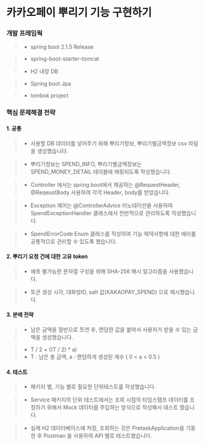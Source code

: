 카카오페이 뿌리기 기능 구현하기
=============================


### 개발 프레임웍
> - spring boot 2.1.5 Release

> - spring-boot-starter-tomcat

> - H2 내장 DB

> - Spring boot Jpa

> - lombok project


### 핵심 문제해결 전략


#### 1. 공통

> - 사용할 DB 데이터를 넣어주기 위해 뿌리기정보, 뿌리기별금액정보 csv 파일을 생성했습니다.

> - 뿌리기정보는 SPEND_INFO, 뿌리기별금액정보는 SPEND_MONEY_DETAIL 테이블에 매핑되도록 작성했습니다.

> - Controller 에서는 spring boot에서 제공하는 @RequestHeader, @ReqeustBody 사용하여 각각 Header, body를 받았습니다.
 
> - Exception 제어는 @ControllerAdvice 어노테이션을 사용하여 SpendExceptionHandler 클래스에서 전반적으로 관리하도록 작성했습니다. 

> - SpendErrorCode Enum 클래스를 작성하여 기능 제약사항에 대한 에러를 공통적으로 관리할 수 있도록 했습니다.


#### 2. 뿌리기 요청 건에 대한 고유 token

> - 예측 불가능한 문자열 구성을 위해 SHA-256 해시 알고리즘을 사용했습니다.

> - 토큰 생성 시각, 대화방ID, salt 값(KAKAOPAY_SPEND) 으로 해시했습니다.

#### 3. 분배 전략 

> - 남은 금액을 절반으로 쪼갠 후, 랜덤한 값을 붙여서 사용자가 받을 수 있는 금액을 생성했습니다.
 
> - T / 2 + ((T / 2) * a)
> - T : 남은 총 금액, a : 랜덤하게 생성된 계수 ( 0 < a < 0.5 )


#### 4. 테스트

> - 패키지 별, 기능 별로 필요한 단위테스트를 작성했습니다.
 
> - Service 패키지의 단위 테스트에서는 조회 시점의 타임스탬프 데이터를 조정하기 위해서 Mock 데이터를 주입하는 방식으로 작성해서 테스트 했습니다.

> - 실제 H2 데이터베이스에 저장, 조회하는 것은 PretaskApplication을 기동한 후 Postman 을 사용하여 API 별로 테스트했습니다.
